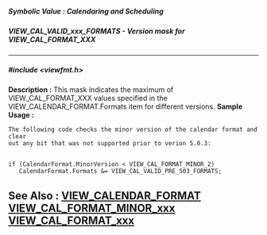 ##### Symbolic Value : Calendaring and Scheduling
##### VIEW_CAL_VALID_xxx_FORMATS - Version mask for VIEW_CAL_FORMAT_XXX
---
##### #include <viewfmt.h>
**Description :**
This mask indicates the maximum of VIEW_CAL_FORMAT_XXX values specified in the  
VIEW_CALENDAR_FORMAT.Formats item for different versions.
**Sample Usage :**
```
The following code checks the minor version of the calendar format and clear 
out any bit that was not supported prior to verion 5.0.3:


if (CalendarFormat.MinorVersion < VIEW_CAL_FORMAT_MINOR_2)
   CalendarFormat.Formats &= VIEW_CAL_VALID_PRE_503_FORMATS;

```
**See Also :**
[VIEW_CALENDAR_FORMAT](D:/md_files/VIEW_CALENDAR_FORMAT.md)
[VIEW_CAL_FORMAT_MINOR_xxx](D:/md_files/VIEW_CAL_FORMAT_MINOR_xxx.md)
[VIEW_CAL_FORMAT_xxx](D:/md_files/VIEW_CAL_FORMAT_xxx.md)
---
